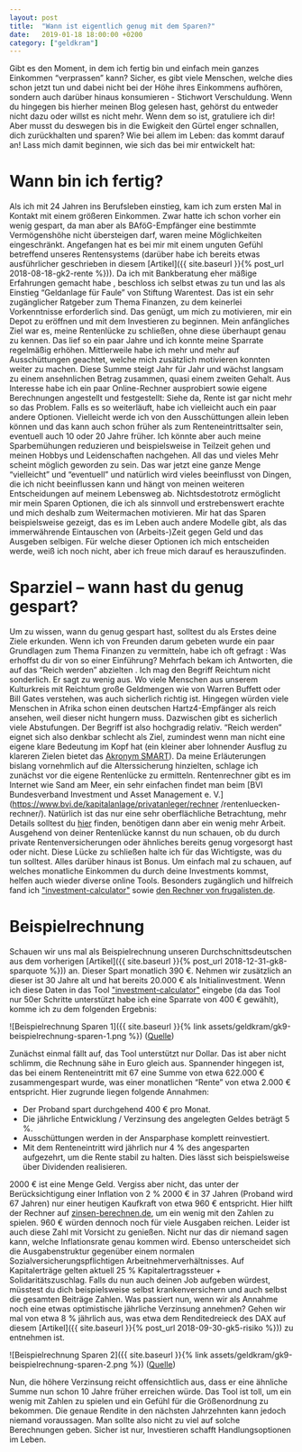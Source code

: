 ```yaml
---
layout: post
title:  "Wann ist eigentlich genug mit dem Sparen?"
date:   2019-01-18 18:00:00 +0200
category: ["geldkram"]
---
```


Gibt es den Moment, in dem ich fertig bin und einfach mein ganzes Einkommen “verprassen” kann? Sicher, es gibt viele Menschen, welche dies schon jetzt tun und dabei nicht bei der Höhe ihres Einkommens aufhören, sondern auch darüber hinaus konsumieren - Stichwort Verschuldung. Wenn du hingegen bis hierher meinen Blog gelesen hast, gehörst du entweder nicht dazu oder willst es nicht mehr. Wenn dem so ist, gratuliere ich dir! Aber musst du deswegen bis in die Ewigkeit den Gürtel enger schnallen, dich zurückhalten und sparen? Wie bei allem im Leben: das kommt darauf an! Lass mich damit beginnen, wie sich das bei mir entwickelt hat:

# Wann bin ich fertig?

Als ich mit 24 Jahren ins Berufsleben einstieg, kam ich zum ersten Mal in Kontakt mit einem größeren Einkommen. Zwar hatte ich schon vorher ein wenig gespart, da man aber als BAföG-Empfänger eine bestimmte Vermögenshöhe nicht übersteigen darf, waren meine Möglichkeiten eingeschränkt. 
Angefangen hat es bei mir mit einem unguten Gefühl betreffend unseres Rentensystems (darüber habe ich bereits etwas
 ausführlicher geschrieben in diesem [Artikel]({{ site.baseurl }}{% post_url 2018-08-18-gk2-rente %})). Da ich mit Bankberatung eher mäßige Erfahrungen gemacht habe
 , beschloss
  ich selbst etwas zu tun und las als Einstieg “Geldanlage für Faule” von Stiftung Warentest. Das ist ein sehr zugänglicher Ratgeber zum Thema Finanzen, zu dem keinerlei Vorkenntnisse erforderlich sind. Das genügt, um mich zu motivieren, mir ein Depot zu eröffnen und mit dem Investieren zu beginnen.
Mein anfängliches Ziel war es, meine Rentenlücke zu schließen, ohne diese überhaupt genau zu kennen. Das lief so ein paar Jahre und ich konnte meine Sparrate regelmäßig erhöhen. Mittlerweile habe ich mehr und mehr auf Ausschüttungen geachtet, welche mich zusätzlich motivieren konnten weiter zu machen. Diese Summe steigt Jahr für Jahr und wächst langsam zu einem ansehnlichen Betrag zusammen, quasi einem zweiten Gehalt. Aus Interesse habe ich ein paar Online-Rechner ausprobiert sowie eigene Berechnungen angestellt und festgestellt: Siehe da, Rente ist gar nicht mehr so das Problem. Falls es so weiterläuft, habe ich vielleicht auch ein paar andere Optionen. Vielleicht werde ich von den Ausschüttungen allein leben können und das kann auch schon früher als zum Renteneintrittsalter sein, eventuell auch 10 oder 20 Jahre früher. Ich könnte aber auch meine Sparbemühungen reduzieren und beispielsweise in Teilzeit gehen und meinen Hobbys und Leidenschaften nachgehen. All das und vieles Mehr scheint möglich geworden zu sein. 
Das war jetzt eine ganze Menge “vielleicht” und “eventuell” und natürlich wird vieles beeinflusst von Dingen, die ich nicht beeinflussen kann und hängt von meinen weiteren Entscheidungen auf meinem Lebensweg ab. Nichtsdestotrotz ermöglicht mir mein Sparen Optionen, die ich als sinnvoll und erstrebenswert erachte und mich deshalb zum Weitermachen motivieren. Mir hat das Sparen beispielsweise gezeigt, das es im Leben auch andere Modelle gibt, als das immerwährende Eintauschen von (Arbeits-)Zeit gegen Geld und das Ausgeben selbigen. Für welche dieser Optionen ich mich entscheiden werde, weiß ich noch nicht, aber ich freue mich darauf es herauszufinden.

# Sparziel – wann hast du genug gespart?

Um zu wissen, wann du genug gespart hast, solltest du als Erstes deine Ziele erkunden.
Wenn ich von Freunden darum gebeten wurde ein paar Grundlagen zum Thema Finanzen zu vermitteln, habe ich oft gefragt
: Was erhoffst du dir von so einer Einführung? Mehrfach bekam ich Antworten, die auf das “Reich werden” abzielten
. Ich mag den Begriff Reichtum nicht sonderlich. Er sagt zu wenig aus. Wo viele Menschen aus unserem Kulturkreis mit
 Reichtum große Geldmengen wie von Warren Buffett oder Bill Gates verstehen, was auch sicherlich richtig ist. Hingegen würden viele Menschen in Afrika schon einen deutschen Hartz4-Empfänger als reich ansehen, weil dieser nicht hungern muss. Dazwischen gibt es sicherlich viele Abstufungen. Der Begriff ist also hochgradig relativ. “Reich werden” eignet sich also denkbar schlecht als Ziel, zumindest wenn man nicht eine eigene klare Bedeutung im Kopf hat (ein kleiner aber lohnender Ausflug zu klareren Zielen bietet das [Akronym SMART](https://de.wikipedia.org/wiki/SMART_(Projektmanagement))). Da meine Erläuterungen bislang vornehmlich auf die Alterssicherung hinzielten, schlage ich zunächst vor die eigene Rentenlücke zu ermitteln. Rentenrechner gibt es im Internet wie Sand am Meer, ein sehr einfachen findet man beim  [BVI Bundesverband Investment und Asset Management e. V.](https://www.bvi.de/kapitalanlage/privatanleger/rechner  /rentenluecken-rechner/). Natürlich ist das nur eine sehr oberflächliche Betrachtung, mehr Details solltest du [hier](https://www.deutsche-rentenversicherung.de/Allgemein/de/Navigation/5_Services/02_online_dienste/03_online_rechner_nutzen/online_rechner_node.html) finden, benötigen dann aber ein wenig mehr Arbeit. Ausgehend von deiner Rentenlücke kannst du nun schauen, ob du durch private Rentenversicherungen oder ähnliches bereits genug vorgesorgt hast oder nicht. Diese Lücke zu schließen halte ich für das Wichtigste, was du tun solltest. Alles darüber hinaus ist Bonus. Um einfach mal zu schauen, auf welches monatliche Einkommen du durch deine Investments kommst, helfen auch wieder diverse online Tools. Besonders zugänglich und hilfreich fand ich ["investment-calculator"](https://www.workfortime.com/investment-calculator) sowie [den Rechner von frugalisten.de](https://frugalisten.de/rechner/).

# Beispielrechnung

Schauen wir uns mal als Beispielrechnung unseren Durchschnittsdeutschen aus dem vorherigen [Artikel]({{ site.baseurl }}{% post_url 2018-12-31-gk8-sparquote %})) an. Dieser Spart monatlich 390 €. Nehmen wir zusätzlich an dieser ist 30 Jahre alt und hat bereits 20.000 € als Initialinvestment. Wenn ich diese Daten in das Tool ["investment-calculator"](https://www.workfortime.com/investment-calculator) eingebe (da das Tool nur 50er Schritte unterstützt habe ich eine Sparrate von 400 € gewählt), komme ich zu dem folgenden Ergebnis:

![Beispielrechnung Sparen 1]({{ site.baseurl }}{% link assets/geldkram/gk9-beispielrechnung-sparen-1.png %})
([Quelle](https://www.workfortime.com/investment-calculator/))

Zunächst einmal fällt auf, das Tool unterstützt nur Dollar. Das ist aber nicht schlimm, die Rechnung sähe in Euro gleich aus. Spannender hingegen ist, das bei einem Renteneintritt mit 67 eine Summe von etwa 622.000 € zusammengespart wurde, was einer monatlichen “Rente” von etwa 2.000 € entspricht. Hier zugrunde liegen folgende Annahmen:
* Der Proband spart durchgehend 400 € pro Monat.
* Die jährliche Entwicklung / Verzinsung des angelegten Geldes beträgt 5 %.
* Ausschüttungen werden in der Ansparphase komplett reinvestiert.
* Mit dem Renteneintritt wird jährlich nur 4 % des angesparten aufgezehrt, um die Rente stabil zu halten. Dies lässt
 sich beispielsweise über Dividenden realisieren.


2000 € ist eine Menge Geld. Vergiss aber nicht, das unter der Berücksichtigung einer Inflation von 2 % 2000 € in 37
 Jahren (Proband wird 67 Jahren) nur einer heutigen Kaufkraft von etwa 960 € entspricht. Hier hilft der Rechner auf
  [zinsen-berechnen.de](https://www.zinsen-berechnen.de/inflationsrechner.php), um ein wenig mit den Zahlen zu spielen. 960 € würden dennoch noch für viele Ausgaben
   reichen.
Leider ist auch diese Zahl mit Vorsicht zu genießen. Nicht nur das dir niemand sagen kann, welche Inflationsrate genau kommen wird. Ebenso unterscheidet sich die Ausgabenstruktur gegenüber einem normalen Sozialversicherungspflichtigen Arbeitnehmerverhältnisses. Auf Kapitalerträge gelten aktuell 25 % Kapitalertragssteuer + Solidaritätszuschlag. Falls du nun auch deinen Job aufgeben würdest, müsstest du dich beispielsweise selbst krankenversichern und auch selbst die gesamten Beiträge Zahlen.
Was passiert nun, wenn wir als Annahme noch eine etwas optimistische jährliche Verzinsung annehmen? Gehen wir mal von
 etwa 8 % jährlich aus, was etwa dem Renditedreieck des DAX auf diesem [Artikel]({{ site.baseurl }}{% post_url 2018-09-30-gk5-risiko %})) zu entnehmen ist.

![Beispielrechnung Sparen 2]({{ site.baseurl }}{% link assets/geldkram/gk9-beispielrechnung-sparen-2.png %})
([Quelle](https://www.workfortime.com/investment-calculator/))

Nun, die höhere Verzinsung reicht offensichtlich aus, dass er eine ähnliche Summe nun schon 10 Jahre früher erreichen würde.
Das Tool ist toll, um ein wenig mit Zahlen zu spielen und ein Gefühl für die Größenordnung zu bekommen. Die genaue Rendite in den nächsten Jahrzehnten kann jedoch niemand voraussagen. Man sollte also nicht zu viel auf solche Berechnungen geben. Sicher ist nur, Investieren schafft Handlungsoptionen im Leben.